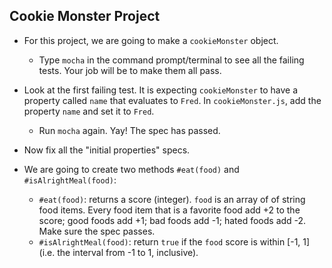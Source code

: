 ## Cookie Monster Project

* For this project, we are going to make a `cookieMonster` object.
  * Type `mocha` in the command prompt/terminal to see all the failing tests. Your job will be to make them all pass.

* Look at the first failing test. It is expecting `cookieMonster` to have a property called `name` that evaluates to `Fred`. In `cookieMonster.js`, add the property `name` and set it to `Fred`.
  * Run `mocha` again. Yay! The spec has passed.

* Now fix all the "initial properties" specs.

* We are going to create two methods `#eat(food)` and `#isAlrightMeal(food)`:
  * `#eat(food)`: returns a score (integer). `food` is an array of of string
  food items. Every food item that is a favorite food add +2 to the score; good
  foods add +1; bad foods add -1; hated foods add -2. Make sure the spec passes.
  * `#isAlrightMeal(food)`: return `true` if the `food` score is within [-1, 1] (i.e. the interval from -1 to 1, inclusive).
